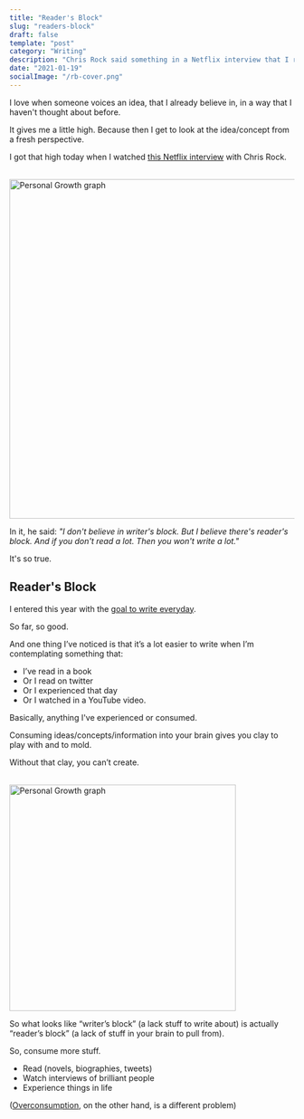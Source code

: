 ```yaml
---
title: "Reader's Block"
slug: "readers-block"
draft: false
template: "post"
category: "Writing"
description: "Chris Rock said something in a Netflix interview that I really agree with. He said he doesn't believe in 'writer's block' but he believes that there's 'reader's block.'"
date: "2021-01-19"
socialImage: "/rb-cover.png"
---
```


I love when someone voices an idea, that I already believe in, in a way that I haven't thought about before.

It gives me a little high. Because then I get to look at the idea/concept from a fresh perspective.

I got that high today when I watched [this Netflix interview](https://youtu.be/3lT6YfGc-S8) with Chris Rock.

<br />
<img src="/chris-rock.png" alt="Personal Growth graph" border="0" width="600">

<br />

In it, he said: _"I don't believe in writer's block. But I believe there's reader's block. And if you don't read a lot. Then you won't write a lot."_

It's so true.

## Reader's Block

I entered this year with the [goal to write everyday](https://antdke.co/posts/2021-goal-write-everyday).

So far, so good.

And one thing I’ve noticed is that it’s a lot easier to write when I’m contemplating something that:

- I’ve read in a book
- Or I read on twitter
- Or I experienced that day
- Or I watched in a YouTube video.

Basically, anything I've experienced or consumed.

Consuming ideas/concepts/information into your brain gives you clay to play with and to mold.

Without that clay, you can’t create.

<br />
<img src="https://media.giphy.com/media/26BGMxFS5l8AQIWtO/giphy.gif" alt="Personal Growth graph" border="0" width="400">

<br />

So what looks like “writer’s block” (a lack stuff to write about) is actually “reader’s block” (a lack of stuff in your brain to pull from).

So, consume more stuff.

- Read (novels, biographies, tweets)
- Watch interviews of brilliant people
- Experience things in life

([Overconsumption](https://antdke.co/posts/create-more-than-you-consume), on the other hand, is a different problem)

<br />
